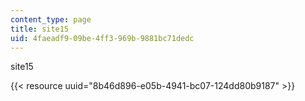 ```yaml
---
content_type: page
title: site15
uid: 4faeadf9-09be-4ff3-969b-9881bc71dedc
---
```

site15

{{< resource uuid="8b46d896-e05b-4941-bc07-124dd80b9187" >}}